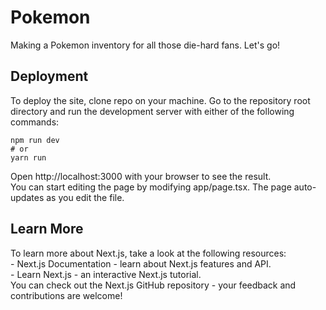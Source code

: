 <h1>Pokemon</h1>

Making a Pokemon inventory for all those die-hard fans. Let's go! <br>

<h2>Deployment</h2>
To deploy the site, clone repo on your machine. Go to the repository root directory and run the development server with either of the following commands: <br>

``` 
npm run dev
# or
yarn run
``` 

Open http://localhost:3000 with your browser to see the result. <br>
You can start editing the page by modifying app/page.tsx. The page auto-updates as you edit the file. <br>

<h2>Learn More</h2>
To learn more about Next.js, take a look at the following resources: <br>
- Next.js Documentation - learn about Next.js features and API. <br>
- Learn Next.js - an interactive Next.js tutorial. <br>
You can check out the Next.js GitHub repository - your feedback and contributions are welcome! <br>

